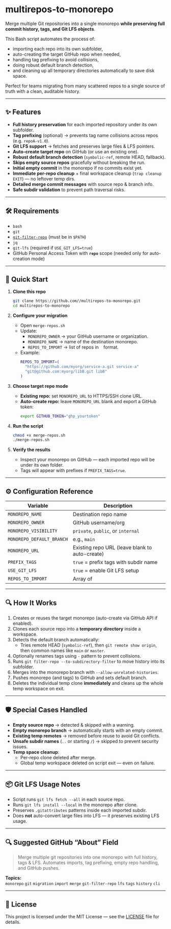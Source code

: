 # multirepos-to-monorepo

Merge multiple Git repositories into a single monorepo **while preserving full commit history, tags, and Git LFS objects**.

This Bash script automates the process of:
- importing each repo into its own subfolder,
- auto-creating the target GitHub repo when needed,
- handling tag prefixing to avoid collisions,
- doing robust default branch detection,
- and cleaning up all temporary directories automatically to save disk space.

Perfect for teams migrating from many scattered repos to a single source of truth with a clean, auditable history.

***

## ✨ Features

- **Full history preservation** for each imported repository under its own subfolder.
- **Tag prefixing** (optional) → prevents tag name collisions across repos (e.g. `repoA-v1.0`).
- **Git LFS support** → fetches and preserves large files & LFS pointers.
- **Auto-create target repo** on GitHub (or use an existing one).
- **Robust default branch detection** (`symbolic-ref`, remote HEAD, fallback).
- **Skips empty source repos** gracefully without breaking the run.
- **Initial empty commit** in the monorepo if no commits exist yet.
- **Immediate per-repo cleanup** + final workspace cleanup (`trap cleanup EXIT`) — no leftover temp dirs.
- **Detailed merge commit messages** with source repo & branch info.
- **Safe subdir validation** to prevent path traversal risks.

***

## 🛠 Requirements

- `bash`
- `git`
- [`git-filter-repo`](https://github.com/newren/git-filter-repo) (must be in `$PATH`)
- `jq`
- `git-lfs` (required if `USE_GIT_LFS=true`)
- GitHub Personal Access Token with **`repo`** scope (needed only for auto-creation mode)

***

## 🚀 Quick Start

1. **Clone this repo**
   ```bash
   git clone https://github.com//multirepos-to-monorepo.git
   cd multirepos-to-monorepo
   ```

2. **Configure your migration**
   - Open `merge-repos.sh`
   - Update:
     - `MONOREPO_OWNER` → your GitHub username or organization.
     - `MONOREPO_NAME` → name of the destination monorepo.
     - `REPOS_TO_IMPORT` → list of repos in ` ` format.
   - Example:
     ```bash
     REPOS_TO_IMPORT=(
       "https://github.com/myorg/service-a.git service-a"
       "git@github.com:myorg/libB.git libB"
     )
     ```

3. **Choose target repo mode**
   - **Existing repo:** set `MONOREPO_URL` to HTTPS/SSH clone URL.
   - **Auto-create repo:** leave `MONOREPO_URL` blank and export a GitHub token:
     ```bash
     export GITHUB_TOKEN="ghp_yourtoken"
     ```

4. **Run the script**
   ```bash
   chmod +x merge-repos.sh
   ./merge-repos.sh
   ```

5. **Verify the results**
   - Inspect your monorepo on GitHub — each imported repo will be under its own folder.
   - Tags will appear with prefixes if `PREFIX_TAGS=true`.

***

## ⚙ Configuration Reference

| Variable | Description |
|----------|-------------|
| `MONOREPO_NAME` | Destination repo name |
| `MONOREPO_OWNER` | GitHub username/org |
| `MONOREPO_VISIBILITY` | `private`, `public`, or `internal` |
| `MONOREPO_DEFAULT_BRANCH` | e.g., `main` |
| `MONOREPO_URL` | Existing repo URL (leave blank to auto-create) |
| `PREFIX_TAGS` | `true` = prefix tags with subdir name |
| `USE_GIT_LFS` | `true` = enable Git LFS setup |
| `REPOS_TO_IMPORT` | Array of ` ` |

***

## 🔍 How It Works

1. Creates or reuses the target monorepo (auto-create via GitHub API if enabled).
2. Clones each source repo into a **temporary directory** inside a workspace.
3. Detects the default branch automatically:
   - Tries remote HEAD (`symbolic-ref`), then `git remote show origin`, then common names like `main` or `master`.
4. Optionally renames tags using `-` pattern to prevent collisions.
5. Runs `git filter-repo --to-subdirectory-filter` to move history into its subfolder.
6. Merges into the monorepo branch with `--allow-unrelated-histories`.
7. Pushes monorepo (and tags) to GitHub and sets default branch.
8. Deletes the individual temp clone **immediately** and cleans up the whole temp workspace on exit.

***

## 🛡 Special Cases Handled

- **Empty source repo** → detected & skipped with a warning.
- **Empty monorepo branch** → automatically starts with an empty commit.
- **Existing temp remotes** → removed before reuse to avoid Git conflicts.
- **Unsafe subdir names** (`..` or starting `/`) → skipped to prevent security issues.
- **Temp space cleanup**:
  - Per-repo clone deleted after merge.
  - Global temp workspace deleted on script exit — even on failure.

***

## 📦 Git LFS Usage Notes

- Script runs `git lfs fetch --all` in each source repo.
- Runs `git lfs install --local` in the monorepo after clone.
- Preserves `.gitattributes` patterns inside each imported subdir.
- Does **not** auto-convert large files into LFS — it preserves existing LFS usage.

***

## 🔍 Suggested GitHub “About” Field

> Merge multiple git repositories into one monorepo with full history, tags & LFS. Automates imports, tag prefixing, empty repo handling, and GitHub pushes.

**Topics:**  
`monorepo` `git` `migration` `import` `merge` `git-filter-repo` `lfs` `tags` `history` `cli`

***

## 📄 License
This project is licensed under the MIT License — see the [LICENSE](./LICENSE) file for details.
